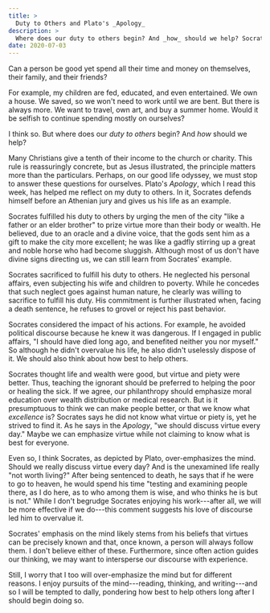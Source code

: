 ```yaml
---
title: >
  Duty to Others and Plato's _Apology_
description: >
  Where does our duty to others begin? And _how_ should we help? Socrates' life, as presented in Plato's _Apology_, provides material for reflection.
date: 2020-07-03
---
```


Can a person be good yet spend all their time and money on themselves, their family, and their friends?

For example, my children are fed, educated, and even entertained. We own a house. We saved, so we won't need to work until we are bent. But there is always more. We want to travel, own art, and buy a summer home. Would it be selfish to continue spending mostly on ourselves?

I think so. But where does our _duty to others_ begin? And _how_ should we help?

Many Christians give a tenth of their income to the church or charity. This rule is reassuringly concrete, but as Jesus illustrated, the principle matters more than the particulars. Perhaps, on our good life odyssey, we must stop to answer these questions for ourselves. Plato's _Apology_, which I read this week, has helped me reflect on my duty to others. In it, Socrates defends himself before an Athenian jury and gives us his life as an example.

Socrates fulfilled his duty to others by urging the men of the city "like a father or an elder brother" to prize virtue more than their body or wealth. He believed, due to an oracle and a divine voice, that the gods sent him as a gift to make the city more excellent; he was like a gadfly stirring up a great and noble horse who had become sluggish. Although most of us don't have divine signs directing us, we can still learn from Socrates' example.

Socrates sacrificed to fulfill his duty to others. He neglected his personal affairs, even subjecting his wife and children to poverty. While he concedes that such neglect goes against human nature, he clearly was willing to sacrifice to fulfill his duty.  His commitment is further illustrated when, facing a death sentence, he refuses to grovel or reject his past behavior.

Socrates considered the impact of his actions. For example, he avoided political discourse because he knew it was dangerous. If I engaged in public affairs, "I should have died long ago, and benefited neither you nor myself." So although he didn't overvalue his life, he also didn't uselessly dispose of it. We should also think about how best to help others.

Socrates thought life and wealth were good, but virtue and piety were better. Thus, teaching the ignorant should be preferred to helping the poor or healing the sick. If we agree, our philanthropy should emphasize moral education over wealth distribution or medical research. But is it presumptuous to think we can make people better, or that we know what _excellence_ is? Socrates says he did not know what virtue or piety is, yet he strived to find it. As he says in the _Apology_, "we should discuss virtue every day." Maybe we can emphasize virtue while not claiming to know what is best for everyone.

Even so, I think Socrates, as depicted by Plato, over-emphasizes the mind. Should we really discuss virtue every day? And is the unexamined life really "not worth living?" After being sentenced to death, he says that if he were to go to heaven, he would spend his time "testing and examining people there, as I do here, as to who among them is wise, and who thinks he is but is not." While I don't begrudge Socrates enjoying his work---after all, we will be more effective if we do---this comment suggests his love of discourse led him to overvalue it.

Socrates' emphasis on the mind likely stems from his beliefs that virtues can be precisely known and that, once known, a person will always follow them. I don't believe either of these. Furthermore, since often action guides our thinking, we may want to intersperse our discourse with experience.

Still, I worry that I too will over-emphasize the mind but for different reasons. I enjoy pursuits of the mind---reading, thinking, and writing---and so I will be tempted to dally, pondering how best to help others long after I should begin doing so.
